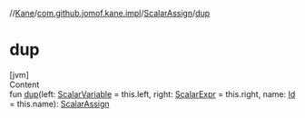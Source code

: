 //[Kane](../../index.md)/[com.github.jomof.kane.impl](../index.md)/[ScalarAssign](index.md)/[dup](dup.md)



# dup  
[jvm]  
Content  
fun [dup](dup.md)(left: [ScalarVariable](../-scalar-variable/index.md) = this.left, right: [ScalarExpr](../../com.github.jomof.kane/-scalar-expr/index.md) = this.right, name: [Id](../index.md#%5Bcom.github.jomof.kane.impl%2FId%2F%2F%2FPointingToDeclaration%2F%5D%2FClasslikes%2F-972340876) = this.name): [ScalarAssign](index.md)  



